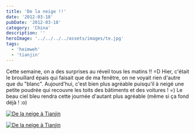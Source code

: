 ```yaml
---
title: 'De la neige !!'
date: '2012-03-18'
pubDate: '2012-03-18'
category: 'China'
description: ''
heroImage: '../../../../assets/images/te.jpg'
tags:
  - 'heimweh'
  - 'tianjin'
---
```


Cette semaine, on a des surprises au réveil tous les matins !! =D Hier, c'était le brouillard épais qui faisait que de ma fenêtre, on ne voyait rien d'autre que du "blanc". Aujourd'hui, c'est bien plus agréable puisqu'il à neigé une petite poudrée qui recouvre les toits des bâtiments et des voitures ! =) Le beau ciel bleu rendra cette journée d'autant plus agréable (même si ça fond déjà ! :o)

[![De la neige à Tianjin](http://malparty.fr/wp-content/uploads/2013/05/021.jpg)](http://malparty.fr/wp-content/uploads/2013/05/021.jpg)

[![De la neige à Tianjin](http://malparty.fr/wp-content/uploads/2013/05/031.jpg)](http://malparty.fr/wp-content/uploads/2013/05/031.jpg)
